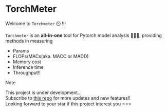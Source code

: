 # TorchMeter

Welcome to `Torchmeter` ⏲️ !!!

`Torchmeter` is an **all-in-one** tool for Pytorch model analysis 🚀🚀🚀, 
providing methods in measuring 
- Params
- FLOPs/MACs(aka. MACC or MADD)
- Memory cost
- Inference time
- Throughput!!


> [!NOTE]        
> This project is under development...        
> Subscribe to [this repo](https://github.com/Ahzyuan/torchmeter) for more updates and new features!!        
> Looking forward to your star if this project interest you ⭐⭐⭐
